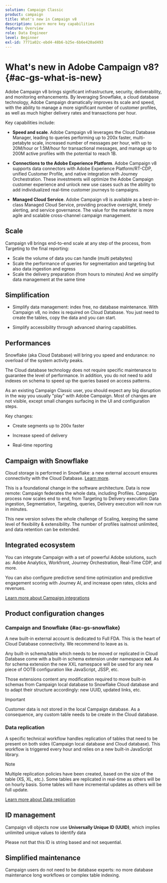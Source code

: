 ```yaml
---
solution: Campaign Classic
product: campaign
title: What's new in Campaign v8
description: Learn more key capabilities
feature: Overview
role: Data Engineer
level: Beginner
exl-id: 7771a02c-ebd4-48b6-b25e-6b6e420ad493
---
```

# What's new in Adobe Campaign v8? {#ac-gs-what-is-new}

Adobe Campaign v8 brings significant infrastructure, security, deliverability, and monitoring enhancements. By leveraging Snowflake, a cloud database technology, Adobe Campaign dramatically improves its scale and speed, with the ability to manage a more significant number of customer profiles, as well as much higher delivery rates and transactions per hour. 

Key capabilities include:

* **Speed and scale**. Adobe Campaign v8 leverages the Cloud Database Manager, leading to queries performing up to 200x faster, multi-petabyte scale, increased number of messages per hour, with up to 20M/hour or 1.5M/hour for transactional messages, and manage up to 200M active profiles with the potential to reach 1B.

* **Connections to the Adobe Experience Platform**. Adobe Campaign v8 supports data connectors with Adobe Experience Platform/RT-CDP, unified Customer Profile, and native integration with Journey Orchestration. These investments will optimize the Adobe Campaign customer experience and unlock new use cases such as the ability to add individualized real-time customer journeys to campaigns.

* **Managed Cloud Service**. Adobe Campaign v8 is available as a best-in-class Managed Cloud Service, providing proactive oversight, timely alerting, and service governance. The value for the marketer is more agile and scalable cross-channel campaign management.

## Scale

Campaign v8 brings end-to-end scale at any step of the process, from Targeting to the final reporting:

* Scale the volume of data you can handle (multi petabytes)
* Scale the performance of queries for segmentation and targeting but also data ingestion and egress
* Scale the delivery preparation (from hours to minutes)
And we simplify data management at the same time

## Simplification

* Simplify data management: index free, no database maintenance. With Campaign v8, no index is required on Cloud Database. You just need to create the tables, copy the data and you can start.

* Simplify accessibility through advanced sharing capabilities.


## Performances

Snowflake (aka Cloud Database) will bring you speed and endurance: no overload of the system activity peaks. 

The Cloud database technology does not require specific maintenance to guarantee the level of performance. In addition, you do not need to add indexes on schema to speed up the queries based on access patterns. 

As an existing Campaign Classic user, you should expect any big disruption in the way you usually "play" with Adobe Campaign. Most of changes are not visible, except small changes surfacing in the UI and configuration steps. 

Key changes: 

* Create segments up to 200x faster

* Increase speed of delivery

* Real-time reporting

## Campaign with Snowflake

Cloud storage is performed in Snowflake: a new external account ensures connectivity with the Cloud Database. [Learn more](#ac-gs-snowflake).

This is a foundational change in the software architecture. Data is now remote: Campaign federates the whole data, including Profiles. Campaign process now scales end to end, from Targeting to Delivery execution: Data ingestion, Segmentation, Targeting, queries, Delivery execution will now run in minutes.

This new version solves the whole challenge of Scaling, keeping the same level of flexibility & extensibility. The number of profiles isalmost unlimited, and data retention can be extended.

## Integrated ecosystem

You can integrate Campaign with a set of powerful Adobe solutions, such as: Adobe Analytics, Workfront, Journey Orchestration, Real-Time CDP, and more.

You can also configure predictive send time optimization and predictive engagement scoring with Journey AI, and increase open rates, clicks and revenues.

[Learn more about Campaign integrations](integration.md)

## Product configuration changes

### Campaign and Snowflake {#ac-gs-snowflake}

A new built-in external account is dedicated to Full FDA. This is the heart of Cloud Database connectivity. We recommend to leave as is. 

Any built-in schema/table which needs to be moved or replicated in Cloud Database come with a built-in schema extension under namespace **xxl**. As for schema extension the new XXL namespace will be used for any new piece of OOTB configuration like JavaScript, JSSP, etc.

Those extensions content any modification required to move built-in schemas from Campaign local database to Snowflake Cloud database and to adapt their structure accordingly: new UUID, updated links, etc.


>[!IMPORTANT]
>
> Customer data is not stored in the local Campaign database. As a consequence, any custom table needs to be create in the Cloud database.
>

### Data replication

A specific technical workflow handles replication of tables that need to be present on both sides (Campaign  local database and Cloud database). This workflow is triggered every hour and relies on a new built-in JavaScript library.

>[!NOTE]
>
> Multiple replication policies have been created, based on the size of the table (XS, XL, etc.).
> Some tables are replicated in real-time as others will be on hourly basis. Some tables will have incremental updates as others will be full update.
>

[Learn more about Data replication](replication.md)


## ID management

Campaign v8 objects now use **Universally Unique ID (UUID)**, which implies unlimited unique values to identify data

Please not that this ID is string based and not sequential.
 

## Simplified maintenance

Campaign users do not need to be database experts: no more database maintenance long workflows or complex table indexing.
